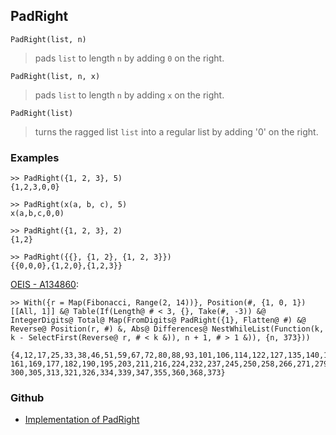 ## PadRight

```
PadRight(list, n)
```

> pads `list` to length `n` by adding `0` on the right. 

```
PadRight(list, n, x)
```

> pads `list` to length `n` by adding `x` on the right. 

```
PadRight(list)
```

> turns the ragged list `list` into a regular list by adding '0' on the right. 
 
### Examples 

```
>> PadRight({1, 2, 3}, 5)    
{1,2,3,0,0}    

>> PadRight(x(a, b, c), 5)    
x(a,b,c,0,0)  

>> PadRight({1, 2, 3}, 2)    
{1,2}   

>> PadRight({{}, {1, 2}, {1, 2, 3}})    
{{0,0,0},{1,2,0},{1,2,3}}
```

[OEIS - A134860](https://oeis.org/A134860):

```
>> With({r = Map(Fibonacci, Range(2, 14))}, Position(#, {1, 0, 1})[[All, 1]] &@ Table(If(Length@ # < 3, {}, Take(#, -3)) &@ IntegerDigits@ Total@ Map(FromDigits@ PadRight({1}, Flatten@ #) &@ Reverse@ Position(r, #) &, Abs@ Differences@ NestWhileList(Function(k, k - SelectFirst(Reverse@ r, # < k &)), n + 1, # > 1 &)), {n, 373}))

{4,12,17,25,33,38,46,51,59,67,72,80,88,93,101,106,114,122,127,135,140,148,156,
161,169,177,182,190,195,203,211,216,224,232,237,245,250,258,266,271,279,284,292,
300,305,313,321,326,334,339,347,355,360,368,373}
```

### Github

* [Implementation of PadRight](https://github.com/axkr/symja_android_library/blob/master/symja_android_library/matheclipse-core/src/main/java/org/matheclipse/core/builtin/ListFunctions.java#L4629) 
